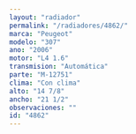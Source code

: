 ```yaml
---
layout: "radiador"
permalink: "/radiadores/4862/"
marca: "Peugeot"
modelo: "307"
ano: "2006"
motor: "L4 1.6"
transmision: "Automática"
parte: "M-12751"
clima: "Con clima"
alto: "14 7/8"
ancho: "21 1/2"
observaciones: ""
id: "4862"
---
```


